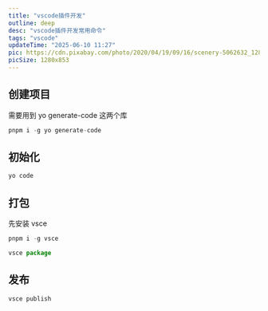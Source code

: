 ```yaml
---
title: "vscode插件开发"
outline: deep
desc: "vscode插件开发常用命令"
tags: "vscode"
updateTime: "2025-06-10 11:27"
pic: https://cdn.pixabay.com/photo/2020/04/19/09/16/scenery-5062632_1280.jpg
picSize: 1280x853
---
```


## 创建项目

需要用到 yo generate-code 这两个库

```js
pnpm i -g yo generate-code
```

## 初始化

```js
yo code
```

## 打包

先安装 vsce

```js
pnpm i -g vsce
```

```js
vsce package
```

## 发布

```js
vsce publish
```
